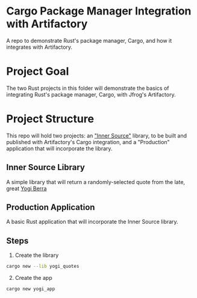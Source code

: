 # Cargo Package Manager Integration with Artifactory
A repo to demonstrate Rust's package manager, Cargo, and how it integrates with Artifactory.

# Project Goal
The two Rust projects in this folder will demonstrate the basics of integrating Rust's package manager, Cargo, with 
Jfrog's Artifactory.

# Project Structure
This repo will hold two projects: an ["Inner Source"](https://en.wikipedia.org/wiki/Inner_source) library, to be built and published with Artifactory's Cargo 
integration, and a "Production" application that will incorporate the library.

## Inner Source Library
A simple library that will return a randomly-selected quote from the late, great [Yogi Berra](https://en.wikipedia.org/wiki/Yogi_Berra)

## Production Application
A basic Rust application that will incorporate the Inner Source library.  

## Steps
1. Create the library
```bash
cargo new --lib yogi_quotes
```
2. Create the app
```bash
cargo new yogi_app
```

